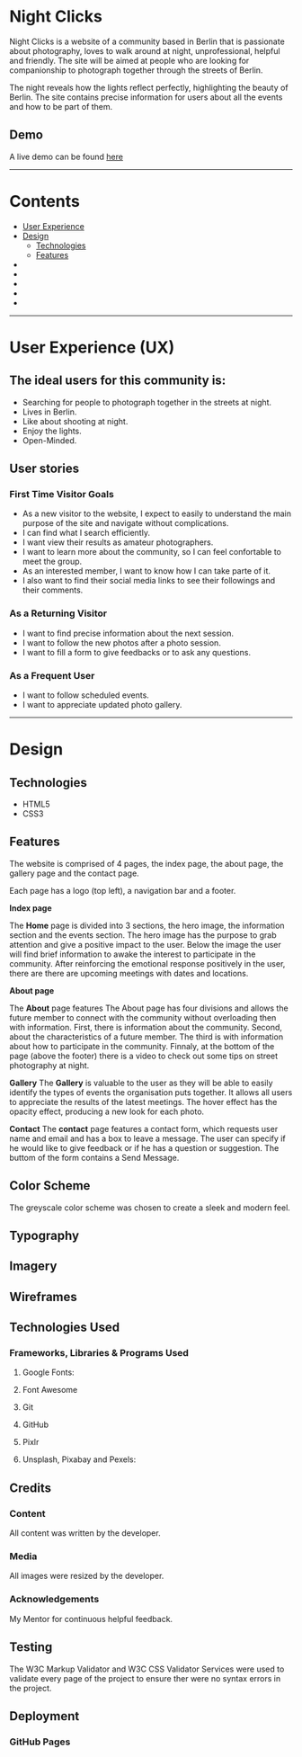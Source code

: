 # Night Clicks

Night Clicks is a website of a community based in Berlin that is passionate about photography, loves to walk around at night, unprofessional, helpful and friendly. The site will be aimed at people who are looking for companionship to photograph together through the streets of Berlin.

The night reveals how the lights reflect perfectly, highlighting the beauty of Berlin. The site contains precise information for users about all the events and how to be part of them.

## Demo

A live demo can be found [here](https://luandretta.github.io/night-clicks/)

- - -

# Contents
* [User Experience](#user-experience-ux)
* [Design](#design)
  * [Technologies](#technologies)
  * [Features](#features)
* []()
* []()
* []()
* []()
* []()

- - - 

# User Experience (UX)

## The ideal users for this community is:
 * Searching for people to photograph together in the streets at night. 
 * Lives in Berlin.
 * Like about shooting at night.
 * Enjoy the lights.
 * Open-Minded.

## User stories

### First Time Visitor Goals
 * As a new visitor to the website, I expect to easily to understand the main purpose of the site and navigate without complications. 
 * I can find what I search efficiently.
 * I want view their results as amateur photographers.
 * I want to learn more about the community, so I can feel confortable to meet the group.
 * As an interested member, I want to know how I can take parte of it.
 * I also want to find their social media links to see their followings and their comments.

### As a Returning Visitor
 * I want to find precise information about the next session.
 * I want to follow the new photos after a photo session.
 * I want to fill a form to give feedbacks or to ask any questions.

### As a Frequent User 
 * I want to follow scheduled events.
 * I want to appreciate updated photo gallery.

- - -

# Design

## Technologies
* HTML5
* CSS3


## Features

The website is comprised of 4 pages, the index page, the about page, the gallery page and the contact page.

Each page has a logo (top left), a navigation bar and a footer.


**Index page**

The **Home** page is divided into 3 sections, the hero image, the information section and the events section.
The hero image has the purpose to grab attention and give a positive impact to the user. 
Below the image the user will find brief information to awake the interest to participate in the community.
After reinforcing the emotional response positively in the user, there are there are upcoming meetings with dates and locations.

**About page**

The **About** page features The About page has four divisions and allows the future member to connect with the community without overloading then with information.
First, there is information about the community. 
Second, about the characteristics of a future member.
The third is with  information about how to participate in the community. 
Finnaly, at the bottom of the page (above the footer) there is a video to check out some tips on street photography at night.

**Gallery**
The **Gallery** is valuable to the user as they will be able to easily identify the types of events the organisation puts together.
It allows all users to appreciate the results of the latest meetings. 
The hover effect has the opacity effect, producing a new look for each photo.
 

**Contact**
The **contact** page features a contact form, which requests user name and email and has a box to leave a message.
The user can specify if he would like to give feedback or if he has a question or suggestion.
The buttom of the form contains a Send Message.




## Color Scheme
The greyscale color scheme was chosen to create a sleek and modern feel. 

## Typography

## Imagery

## Wireframes

## Technologies Used



### Frameworks, Libraries & Programs Used

1. Google Fonts:

2. Font Awesome

3. Git

4. GitHub

5. Pixlr

6. Unsplash, Pixabay and Pexels:

## Credits

### Content
All content was written by the developer.

### Media
All images were resized by the developer.

### Acknowledgements
My Mentor for continuous helpful feedback.

## Testing
The W3C Markup Validator and W3C CSS Validator Services were used to validate every page of the project to ensure ther were no syntax errors in the project.


## Deployment

### GitHub Pages